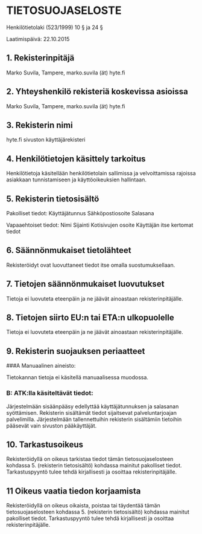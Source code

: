 # TIETOSUOJASELOSTE
Henkilötietolaki (523/1999) 10 § ja 24 §

Laatimispäivä: 22.10.2015
 
## 1. Rekisterinpitäjä

Marko Suvila, Tampere, marko.suvila (ät) hyte.fi

## 2. Yhteyshenkilö rekisteriä koskevissa asioissa
Marko Suvila, Tampere, marko.suvila (ät) hyte.fi

## 3. Rekisterin nimi
hyte.fi sivuston käyttäjärekisteri

## 4. Henkilötietojen käsittely tarkoitus
Henkilötietoja käsitellään henkilötietolain sallimissa ja velvoittamissa rajoissa asiakkaan tunnistamiseen ja käyttöoikeuksien hallintaan.

## 5. Rekisterin tietosisältö
Pakolliset tiedot:
Käyttäjätunnus
Sähköpostiosoite
Salasana
 
Vapaaehtoiset tiedot:
Nimi
Sijainti
Kotisivujen osoite
Käyttäjän itse kertomat tiedot

## 6. Säännönmukaiset tietolähteet
Rekisteröidyt ovat luovuttaneet tiedot itse omalla suostumuksellaan.

## 7. Tietojen säännönmukaiset luovutukset
Tietoja ei luovuteta eteenpäin ja ne jäävät ainoastaan rekisterinpitäjälle.  

## 8. Tietojen siirto EU:n tai ETA:n ulkopuolelle
Tietoja ei luovuteta eteenpäin ja ne jäävät ainoastaan rekisterinpitäjälle.  

## 9. Rekisterin suojauksen periaatteet
###A Manuaalinen aineisto:

Tietokannan tietoja ei käsitellä manuaalisessa muodossa.

### B: ATK:lla käsiteltävät tiedot:

Järjestelmään sisäänpääsy edellyttää käyttäjätunnuksen ja salasanan syöttämisen. Rekisterin sisältämät tiedot sijaitsevat palveluntarjoajan palvelimilla. Järjestelmään tallennettuihin rekisterin sisältämiin tietoihin pääsevät vain sivuston pääkäyttäjät.

## 10. Tarkastusoikeus
Rekisteröidyllä on oikeus tarkistaa tiedot tämän tietosuojaselosteen kohdassa 5. (rekisterin tietosisältö) kohdassa mainitut pakolliset tiedot. Tarkastuspyyntö tulee tehdä kirjallisesti ja osoittaa rekisterinpitäjälle.

## 11 Oikeus vaatia tiedon korjaamista
Rekisteröidyllä on oikeus oikaista, poistaa tai täydentää tämän tietosuojaselosteen kohdassa 5. (rekisterin tietosisältö) kohdassa mainitut pakolliset tiedot. Tarkastuspyyntö tulee tehdä kirjallisesti ja osoittaa rekisterinpitäjälle.

